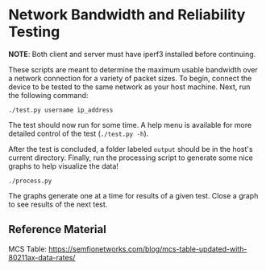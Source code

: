 # Network Bandwidth and Reliability Testing

__NOTE__: Both client and server must have iperf3 installed before continuing.

These scripts are meant to determine the maximum usable bandwidth over a 
network connection for a variety of packet sizes. To begin, connect the 
device to be tested to the same network as your host machine. Next, run the 
following command:

```shell
./test.py username ip_address
```

The test should now run for some time. A help menu is available for more 
detailed control of the test (`./test.py -h`).

After the test is concluded, a folder labeled `output` should be in the host's 
current directory. Finally, run the processing script to generate some nice 
graphs to help visualize the data!

```shell
./process.py
```

The graphs generate one at a time for results of a given test. Close a graph 
to see results of the next test.

## Reference Material

MCS Table: https://semfionetworks.com/blog/mcs-table-updated-with-80211ax-data-rates/
